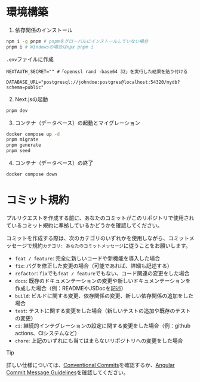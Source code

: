 # 環境構築

1. 依存関係のインストール

```sh
npm i -g pnpm # pnpmをグローバルにインストールしていない場合
pnpm i # Windowsの場合はnpx pnpm i
```

`.env`ファイルに作成

```env
NEXTAUTH_SECRET="" #「openssl rand -base64 32」を実行した結果を貼り付ける

DATABASE_URL="postgresql://johndoe:postgres@localhost:54320/mydb?schema=public"
```

2. Next.jsの起動

```sh
pnpm dev
```

3. コンテナ（データベース）の起動とマイグレーション

```bash
docker compose up -d
pnpm migrate
pnpm generate
pnpm seed
```

4. コンテナ（データベース）の終了

```bash
docker compose down
```

# コミット規約

プルリクエストを作成する前に、あなたのコミットがこのリポジトリで使用されているコミット規約に準拠しているかどうかを確認してください。

コミットを作成する際は、次のカテゴリのいずれかを使用しながら、コミットメッセージで規約`カテゴリ: あなたのコミットメッセージ`に従うことをお願いします。

- `feat / feature`: 完全に新しいコードや新機能を導入した場合
- `fix`: バグを修正した変更の場合（可能であれば、詳細も記述する）
- `refactor`: `fix`でも`feat / feature`でもない、コード関連の変更をした場合
- `docs`: 既存のドキュメンテーションの変更や新しいドキュメンテーションを作成した場合（例：READMEやJSDocを記述）
- `build`: ビルドに関する変更、依存関係の変更、新しい依存関係の追加をした場合
- `test`: テストに関する変更をした場合（新しいテストの追加や既存のテストの変更）
- `ci`: 継続的インテグレーションの設定に関する変更をした場合（例：github actions、CIシステムなど）
- `chore`: 上記のいずれにも当てはまらないリポジトリへの変更をした場合

> [!TIP]
>
> 詳しい仕様については、[Conventional Commits](https://www.conventionalcommits.org)を確認するか、[Angular Commit Message Guidelines](https://github.com/angular/angular/blob/22b96b9/CONTRIBUTING.md#-commit-message-guidelines)を確認してください。
